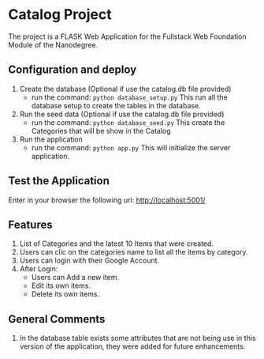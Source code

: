 # Catalog Project

The project is a FLASK Web Application for the Fullstack Web Foundation Module of the Nanodegree.

## Configuration and deploy

1. Create the database (Optional if use the catalog.db file provided)
    - run the command: ```python database_setup.py```
    This run all the database setup to create the tables in the database.
2. Run the seed data (Optional if use the catalog.db file provided)
    - run the command: ```python database_seed.py```
    This create the Categories that will be show in the Catalog
3. Run the application
    - run the command: ```python app.py```
    This will initialize the server application.

## Test the Application

Enter in your browser the following url: [http://localhost:5001/](http://localhost:5001/)

## Features

1. List of Categories and the latest 10 Items that were created.
2. Users can clic on the categories name to list all the items by category.
3. Users can login with their Google Account.
4. After Login:
    - Users can Add a new item.
    - Edit its own items.
    - Delete its own items.


## General Comments

1. In the database table exists some attributes that are not being use in this version of the application, they were added for future enhancements.

